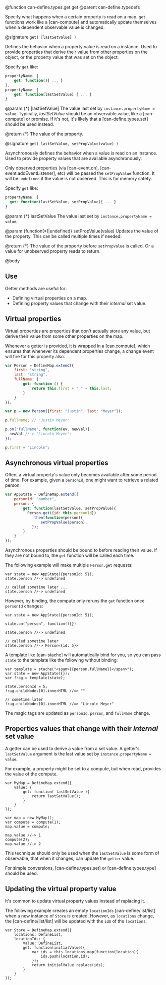 @function can-define.types.get get
@parent can-define.typedefs

Specify what happens when a certain property is read on a map. `get` functions
work like a [can-compute] and automatically update themselves when a dependent
observable value is changed.


@signature `get( [lastSetValue] )`

Defines the behavior when a property value is read on a instance. Used to provide properties that derive their value from
other properties on the object, or the property value that was set on the object.

Specify `get` like:

```js
propertyName: {
    get: function(){ ... }
},
propertyName: {
    get: function(lastSetValue) { ... }
}
```

  @param {*} [lastSetValue] The value last set by `instance.propertyName = value`.  Typically, _lastSetValue_
  should be an observable value, like a [can-compute] or promise. If it's not, it's likely
  that a [can-define.types.set] should be used instead.

  @return {*} The value of the property.

@signature `get( lastSetValue, setPropValue(value) )`

Asynchronously defines the behavior when a value is read on an instance. Used to provide property values that
are available asynchronously.

Only observed properties (via [can-event.on], [can-event.addEventListener], etc) will be passed the `setPropValue` function.  It will be `undefined` if the value is not observed. This is for memory safety.

Specify `get` like:

```js
propertyName: {
  get: function(lastSetValue, setPropValue){ ... }
}
```

  @param {*} lastSetValue The value last set by `instance.propertyName = value`.

  @param {function(*)|undefined} setPropValue(value) Updates the value of the property. This can be called
  multiple times if needed.

  @return {*} The value of the property before `setPropValue` is called.  Or a value for unobserved property reads
  to return.

@body

## Use

Getter methods are useful for:

 - Defining virtual properties on a map.
 - Defining property values that change with their _internal_ set value.

## Virtual properties


Virtual properties are properties that don't actually store any value, but derive their value
from some other properties on the map.

Whenever a getter is provided, it is wrapped in a [can.compute], which ensures
that whenever its dependent properties change, a change event will fire for this property also.

```js
var Person = DefineMap.extend({
    first: "string",
    last: "string",
	fullName: {
		get: function () {
			return this.first + " " + this.last;
		}
	}
});

var p = new Person({first: "Justin", last: "Meyer"});

p.fullName; // "Justin Meyer"

p.on("fullName", function(ev, newVal){
  newVal //-> "Lincoln Meyer";
});

p.first = "Lincoln";
```

## Asynchronous virtual properties

Often, a virtual property's value only becomes available after some period of time.  For example,
given a `personId`, one might want to retrieve a related person:

```js
var AppState = DefineMap.extend({
    personId: "number",
    person: {
        get: function(lastSetValue, setPropValue){
          Person.get({id: this.personId})
        	.then(function(person){
        		setPropValue(person);
        	});
        }
    }
});
```

Asynchronous properties should be bound to before reading their value.  If
they are not bound to, the `get` function will be called each time.

The following example will make multiple `Person.get` requests:

```
var state = new AppState({personId: 5});
state.person //-> undefined

// called sometime later ...
state.person //-> undefined
```

However, by binding, the compute only reruns the `get` function once `personId` changes:

```
var state = new AppState({personId: 5});

state.on("person", function(){})

state.person //-> undefined

// called sometime later
state.person //-> Person<{id: 5}>
```

A template like [can-stache] will automatically bind for you, so you can pass
`state` to the template like the following without binding:

```
var template = stache("<span>{{person.fullName}}</span>");
var state = new AppState({});
var frag = template(state);

state.personId = 5;
frag.childNodes[0].innerHTML //=> ""

// sometime later
frag.childNodes[0].innerHTML //=> "Lincoln Meyer"
```

The magic tags are updated as `personId`, `person`, and `fullName` change.


## Properties values that change with their _internal_ set value

A getter can be used to derive a value from a set value. A getter's
`lastSetValue` argument is the last value set by `instance.propertyName = value`.

For example, a property might be set to a compute, but when read, provides the value
of the compute.

```
var MyMap = DefineMap.extend({
    value: {
        get: function( lastSetValue ){
            return lastSetValue();
        }
    }
});

var map = new MyMap();
var compute = compute(1);
map.value = compute;

map.value //-> 1
compute(2);
map.value //-> 2
```

This technique should only be used when the `lastSetValue` is some form of
observable, that when it changes, can update the `getter` value.

For simple conversions, [can-define.types.set] or [can-define.types.type] should be used.

## Updating the virtual property value

It's common to update virtual property values
instead of replacing it.

The following example creates an empty `locationIds` [can-define/list/list] when a new
instance of `Store` is created.  However, as `locations` change,
the [can-define/list/list] will be updated with the `id`s of the `locations`.


```
var Store = DefineMap.extend({
    locations: DefineList,
	locationIds: {
		Value: DefineList,
		get: function(initialValue){
			var ids = this.locations.map(function(location){
				ids.push(location.id);
			});
			return initialValue.replace(ids);
		}
	}
});
```
